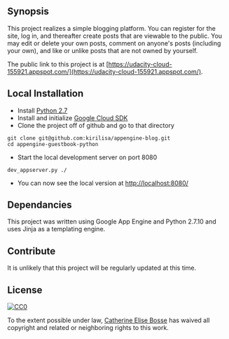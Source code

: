 ## Synopsis

This project realizes a simple blogging platform. You can register for the site, log in, and thereafter create posts that are viewable to the public. You may edit or delete your own posts, comment on anyone's posts (including your own), and like or unlike posts that are not owned by yourself.

The public link to this project is at [https://udacity-cloud-155921.appspot.com/](https://udacity-cloud-155921.appspot.com/).

## Local Installation
- Install [Python 2.7](https://www.python.org/)
- Install and initialize [Google Cloud SDK](https://cloud.google.com/sdk/docs/)
- Clone the project off of github and go to that directory
```
git clone git@github.com:kirilisa/appengine-blog.git
cd appengine-guestbook-python
```
- Start the local development server on port 8080
```
dev_appserver.py ./
```
- You can now see the local version at [http://localhost:8080/](http://localhost:8080/)





## Dependancies

This project was written using Google App Engine and Python 2.7.10 and uses Jinja as a templating engine. 

## Contribute

It is unlikely that this project will be regularly updated at this time.

## License
[![CC0](https://licensebuttons.net/p/zero/1.0/88x31.png)](http://creativecommons.org/publicdomain/zero/1.0/)

To the extent possible under law, [Catherine Elise Bosse](http://kirilisa.com) has waived all copyright and related or neighboring rights to this work.
